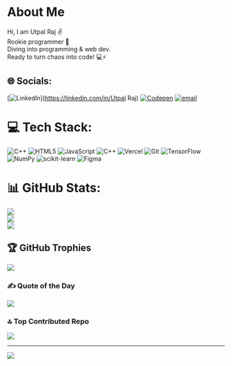 # About Me 
Hi, I am Utpal Raj ✌️<br>Rookie programmer 🥸<br>Diving into programming & web dev.<br>Ready to turn chaos into code! 💻⚡


## 🌐 Socials:
[![LinkedIn](https://img.shields.io/badge/LinkedIn-%230077B5.svg?logo=linkedin&logoColor=white)](https://linkedin.com/in/Utpal Raj) [![Codepen](https://img.shields.io/badge/Codepen-000000?logo=codepen&logoColor=white)](https://codepen.io/Utpal-Raj) [![email](https://img.shields.io/badge/Email-D14836?logo=gmail&logoColor=white)](mailto:utpalraj1609@gmail.com) 

# 💻 Tech Stack:
![C++](https://img.shields.io/badge/c++-%2300599C.svg?style=for-the-badge&logo=c%2B%2B&logoColor=white) ![HTML5](https://img.shields.io/badge/html5-%23E34F26.svg?style=for-the-badge&logo=html5&logoColor=white) ![JavaScript](https://img.shields.io/badge/javascript-%23323330.svg?style=for-the-badge&logo=javascript&logoColor=%23F7DF1E) ![C++](https://img.shields.io/badge/c++-%2300599C.svg?style=for-the-badge&logo=c%2B%2B&logoColor=white) ![Vercel](https://img.shields.io/badge/vercel-%23000000.svg?style=for-the-badge&logo=vercel&logoColor=white) ![Git](https://img.shields.io/badge/git-%23F05033.svg?style=for-the-badge&logo=git&logoColor=white) ![TensorFlow](https://img.shields.io/badge/TensorFlow-%23FF6F00.svg?style=for-the-badge&logo=TensorFlow&logoColor=white) ![NumPy](https://img.shields.io/badge/numpy-%23013243.svg?style=for-the-badge&logo=numpy&logoColor=white) ![scikit-learn](https://img.shields.io/badge/scikit--learn-%23F7931E.svg?style=for-the-badge&logo=scikit-learn&logoColor=white) ![Figma](https://img.shields.io/badge/figma-%23F24E1E.svg?style=for-the-badge&logo=figma&logoColor=white)
# 📊 GitHub Stats:
![](https://github-readme-stats.vercel.app/api?username=utpal16raj09&theme=github_dark&hide_border=false&include_all_commits=true&count_private=false)<br/>
![](https://github-readme-streak-stats.herokuapp.com/?user=utpal16raj09&theme=github_dark&hide_border=false)<br/>
![](https://github-readme-stats.vercel.app/api/top-langs/?username=utpal16raj09&theme=github_dark&hide_border=false&include_all_commits=true&count_private=false&layout=compact)

## 🏆 GitHub Trophies
![](https://github-profile-trophy.vercel.app/?username=utpal16raj09&theme=radical&no-frame=false&no-bg=false&margin-w=4)

### ✍️ Quote of the Day
![](https://quotes-github-readme.vercel.app/api?type=horizontal&theme=radical)

### 🔝 Top Contributed Repo
![](https://github-contributor-stats.vercel.app/api?username=utpal16raj09&limit=5&theme=dark&combine_all_yearly_contributions=true)

---
[![](https://visitcount.itsvg.in/api?id=utpal16raj09&icon=0&color=0)](https://visitcount.itsvg.in)

<!-- Proudly created with GPRM ( https://gprm.itsvg.in ) -->
